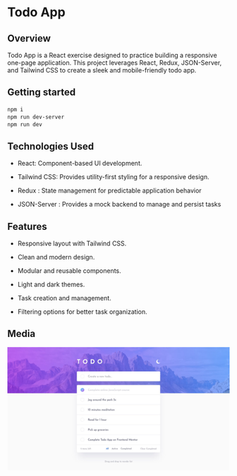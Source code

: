 # Todo App

## Overview

Todo App is a React exercise designed to practice building a responsive one-page application. This project leverages React, Redux, JSON-Server, and Tailwind CSS to create a sleek and mobile-friendly todo app.

## Getting started

```bash
npm i
npm run dev-server
npm run dev
```

## Technologies Used

- React: Component-based UI development.

- Tailwind CSS: Provides utility-first styling for a responsive design.

- Redux : State management for predictable application behavior

- JSON-Server : Provides a mock backend to manage and persist tasks

## Features

- Responsive layout with Tailwind CSS.

- Clean and modern design.

- Modular and reusable components.

- Light and dark themes.

- Task creation and management.

- Filtering options for better task organization.

## Media

![](src/assets/design/desktop-design-light.jpg)
